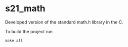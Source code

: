 # s21_math
Developed version of the standard math.h library in the C.

To build the project run
```
make all
```

